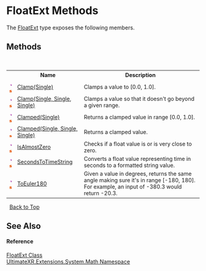 # FloatExt Methods
 

The <a href="T_UltimateXR_Extensions_System_Math_FloatExt">FloatExt</a> type exposes the following members.


## Methods
&nbsp;<table><tr><th></th><th>Name</th><th>Description</th></tr><tr><td>![Public method](media/pubmethod.gif "Public method")![Static member](media/static.gif "Static member")</td><td><a href="M_UltimateXR_Extensions_System_Math_FloatExt_Clamp">Clamp(Single)</a></td><td>
Clamps a value to [0.0, 1.0].</td></tr><tr><td>![Public method](media/pubmethod.gif "Public method")![Static member](media/static.gif "Static member")</td><td><a href="M_UltimateXR_Extensions_System_Math_FloatExt_Clamp_1">Clamp(Single, Single, Single)</a></td><td>
Clamps a value so that it doesn't go beyond a given range.</td></tr><tr><td>![Public method](media/pubmethod.gif "Public method")![Static member](media/static.gif "Static member")</td><td><a href="M_UltimateXR_Extensions_System_Math_FloatExt_Clamped">Clamped(Single)</a></td><td>
Returns a clamped value in range [0.0, 1.0].</td></tr><tr><td>![Public method](media/pubmethod.gif "Public method")![Static member](media/static.gif "Static member")</td><td><a href="M_UltimateXR_Extensions_System_Math_FloatExt_Clamped_1">Clamped(Single, Single, Single)</a></td><td>
Returns a clamped value.</td></tr><tr><td>![Public method](media/pubmethod.gif "Public method")![Static member](media/static.gif "Static member")</td><td><a href="M_UltimateXR_Extensions_System_Math_FloatExt_IsAlmostZero">IsAlmostZero</a></td><td>
Checks if a float value is or is very close to zero.</td></tr><tr><td>![Public method](media/pubmethod.gif "Public method")![Static member](media/static.gif "Static member")</td><td><a href="M_UltimateXR_Extensions_System_Math_FloatExt_SecondsToTimeString">SecondsToTimeString</a></td><td>
Converts a float value representing time in seconds to a formatted string value.</td></tr><tr><td>![Public method](media/pubmethod.gif "Public method")![Static member](media/static.gif "Static member")</td><td><a href="M_UltimateXR_Extensions_System_Math_FloatExt_ToEuler180">ToEuler180</a></td><td>
Given a value in degrees, returns the same angle making sure it's in range [-180, 180]. For example, an input of -380.3 would return -20.3.</td></tr></table>&nbsp;
<a href="#floatext-methods">Back to Top</a>

## See Also


#### Reference
<a href="T_UltimateXR_Extensions_System_Math_FloatExt">FloatExt Class</a><br /><a href="N_UltimateXR_Extensions_System_Math">UltimateXR.Extensions.System.Math Namespace</a><br />